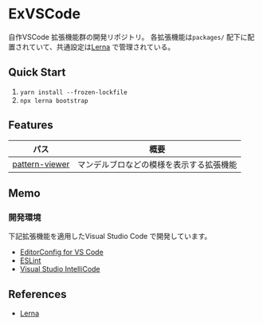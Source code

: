 # ExVSCode
自作VSCode 拡張機能群の開発リポジトリ。
各拡張機能は```packages/``` 配下に配置されていて、共通設定は[Lerna] で管理されている。


## Quick Start
1. ```yarn install --frozen-lockfile```
2. ```npx lerna bootstrap```


## Features
パス | 概要
--- | ---
[pattern-viewer](./packages/pattern-viewer) | マンデルブロなどの模様を表示する拡張機能


## Memo
### 開発環境
下記拡張機能を適用したVisual Studio Code で開発しています。

* [EditorConfig for VS Code](https://marketplace.visualstudio.com/items?itemName=editorconfig.editorconfig)
* [ESLint](https://marketplace.visualstudio.com/items?itemName=dbaeumer.vscode-eslint)
* [Visual Studio IntelliCode](https://marketplace.visualstudio.com/items?itemName=VisualStudioExptTeam.vscodeintellicode)


## References
* [Lerna](https://lerna.js.org/)


[Lerna]: https://lerna.js.org/
